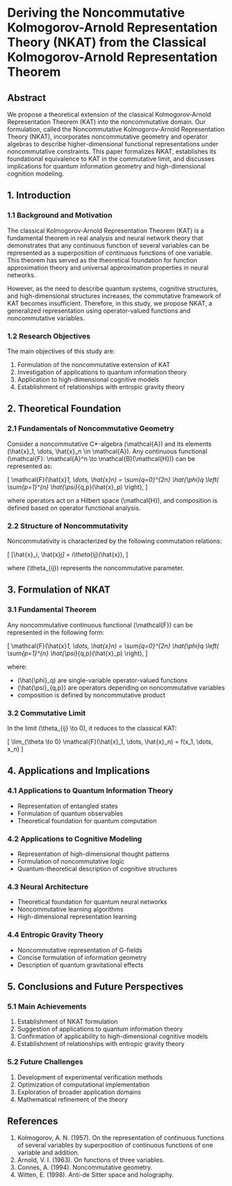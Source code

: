 # Deriving the Noncommutative Kolmogorov-Arnold Representation Theory (NKAT) from the Classical Kolmogorov-Arnold Representation Theorem

## Abstract
We propose a theoretical extension of the classical Kolmogorov-Arnold Representation Theorem (KAT) into the noncommutative domain. Our formulation, called the Noncommutative Kolmogorov-Arnold Representation Theory (NKAT), incorporates noncommutative geometry and operator algebras to describe higher-dimensional functional representations under noncommutative constraints. This paper formalizes NKAT, establishes its foundational equivalence to KAT in the commutative limit, and discusses implications for quantum information geometry and high-dimensional cognition modeling.

## 1. Introduction

### 1.1 Background and Motivation
The classical Kolmogorov-Arnold Representation Theorem (KAT) is a fundamental theorem in real analysis and neural network theory that demonstrates that any continuous function of several variables can be represented as a superposition of continuous functions of one variable. This theorem has served as the theoretical foundation for function approximation theory and universal approximation properties in neural networks.

However, as the need to describe quantum systems, cognitive structures, and high-dimensional structures increases, the commutative framework of KAT becomes insufficient. Therefore, in this study, we propose NKAT, a generalized representation using operator-valued functions and noncommutative variables.

### 1.2 Research Objectives
The main objectives of this study are:

1. Formulation of the noncommutative extension of KAT
2. Investigation of applications to quantum information theory
3. Application to high-dimensional cognitive models
4. Establishment of relationships with entropic gravity theory

## 2. Theoretical Foundation

### 2.1 Fundamentals of Noncommutative Geometry
Consider a noncommutative C*-algebra \(\mathcal{A}\) and its elements \(\hat{x}_1, \dots, \hat{x}_n \in \mathcal{A}\). Any continuous functional \(\mathcal{F}: \mathcal{A}^n \to \mathcal{B}(\mathcal{H})\) can be represented as:

\[ \mathcal{F}(\hat{x}_1, \dots, \hat{x}_n) = \sum_{q=0}^{2n} \hat{\phi}_q \left( \sum_{p=1}^{n} \hat{\psi}_{q,p}(\hat{x}_p) \right), \]

where operators act on a Hilbert space \(\mathcal{H}\), and composition is defined based on operator functional analysis.

### 2.2 Structure of Noncommutativity
Noncommutativity is characterized by the following commutation relations:

\[ [\hat{x}_i, \hat{x}_j] = i\theta_{ij}(\hat{x}), \]

where \(\theta_{ij}\) represents the noncommutative parameter.

## 3. Formulation of NKAT

### 3.1 Fundamental Theorem
Any noncommutative continuous functional \(\mathcal{F}\) can be represented in the following form:

\[ \mathcal{F}(\hat{x}_1, \dots, \hat{x}_n) = \sum_{q=0}^{2n} \hat{\phi}_q \left( \sum_{p=1}^{n} \hat{\psi}_{q,p}(\hat{x}_p) \right), \]

where:
- \(\hat{\phi}_q\) are single-variable operator-valued functions
- \(\hat{\psi}_{q,p}\) are operators depending on noncommutative variables
- composition is defined by noncommutative product

### 3.2 Commutative Limit
In the limit \(\theta_{ij} \to 0\), it reduces to the classical KAT:

\[ \lim_{\theta \to 0} \mathcal{F}(\hat{x}_1, \dots, \hat{x}_n) = f(x_1, \dots, x_n) \]

## 4. Applications and Implications

### 4.1 Applications to Quantum Information Theory
- Representation of entangled states
- Formulation of quantum observables
- Theoretical foundation for quantum computation

### 4.2 Applications to Cognitive Modeling
- Representation of high-dimensional thought patterns
- Formulation of noncommutative logic
- Quantum-theoretical description of cognitive structures

### 4.3 Neural Architecture
- Theoretical foundation for quantum neural networks
- Noncommutative learning algorithms
- High-dimensional representation learning

### 4.4 Entropic Gravity Theory
- Noncommutative representation of G-fields
- Concise formulation of information geometry
- Description of quantum gravitational effects

## 5. Conclusions and Future Perspectives

### 5.1 Main Achievements
1. Establishment of NKAT formulation
2. Suggestion of applications to quantum information theory
3. Confirmation of applicability to high-dimensional cognitive models
4. Establishment of relationships with entropic gravity theory

### 5.2 Future Challenges
1. Development of experimental verification methods
2. Optimization of computational implementation
3. Exploration of broader application domains
4. Mathematical refinement of the theory

## References
1. Kolmogorov, A. N. (1957). On the representation of continuous functions of several variables by superposition of continuous functions of one variable and addition.
2. Arnold, V. I. (1963). On functions of three variables.
3. Connes, A. (1994). Noncommutative geometry.
4. Witten, E. (1998). Anti-de Sitter space and holography. 